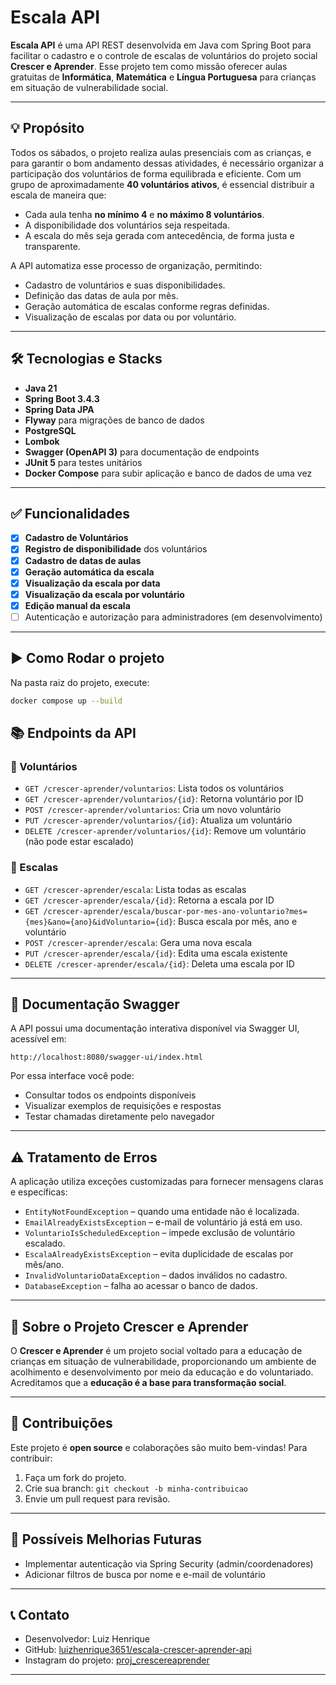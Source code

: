 
# Escala API

**Escala API** é uma API REST desenvolvida em Java com Spring Boot para facilitar o cadastro e o controle de escalas de voluntários do projeto social **Crescer e Aprender**. Esse projeto tem como missão oferecer aulas gratuitas de **Informática**, **Matemática** e **Língua Portuguesa** para crianças em situação de vulnerabilidade social.

---

## 💡 Propósito

Todos os sábados, o projeto realiza aulas presenciais com as crianças, e para garantir o bom andamento dessas atividades, é necessário organizar a participação dos voluntários de forma equilibrada e eficiente. Com um grupo de aproximadamente **40 voluntários ativos**, é essencial distribuir a escala de maneira que:

- Cada aula tenha **no mínimo 4** e **no máximo 8 voluntários**.
- A disponibilidade dos voluntários seja respeitada.
- A escala do mês seja gerada com antecedência, de forma justa e transparente.

A API automatiza esse processo de organização, permitindo:

- Cadastro de voluntários e suas disponibilidades.
- Definição das datas de aula por mês.
- Geração automática de escalas conforme regras definidas.
- Visualização de escalas por data ou por voluntário.

---

## 🛠️ Tecnologias e Stacks

- **Java 21**
- **Spring Boot 3.4.3**
- **Spring Data JPA**
- **Flyway** para migrações de banco de dados
- **PostgreSQL**
- **Lombok**
- **Swagger (OpenAPI 3)** para documentação de endpoints
- **JUnit 5** para testes unitários
- **Docker Compose** para subir aplicação e banco de dados de uma vez

---

## ✅ Funcionalidades

- [x] **Cadastro de Voluntários**
- [x] **Registro de disponibilidade** dos voluntários
- [x] **Cadastro de datas de aulas**
- [x] **Geração automática da escala**
- [x] **Visualização da escala por data**
- [x] **Visualização da escala por voluntário**
- [x] **Edição manual da escala**
- [ ] Autenticação e autorização para administradores (em desenvolvimento)

---

## ▶️ Como Rodar o projeto
Na pasta raiz do projeto, execute:
```bash 
docker compose up --build
```
## 📚 Endpoints da API

### 🔹 Voluntários

- `GET /crescer-aprender/voluntarios`: Lista todos os voluntários
- `GET /crescer-aprender/voluntarios/{id}`: Retorna voluntário por ID
- `POST /crescer-aprender/voluntarios`: Cria um novo voluntário
- `PUT /crescer-aprender/voluntarios/{id}`: Atualiza um voluntário
- `DELETE /crescer-aprender/voluntarios/{id}`: Remove um voluntário (não pode estar escalado)

### 🔹 Escalas

- `GET /crescer-aprender/escala`: Lista todas as escalas
- `GET /crescer-aprender/escala/{id}`: Retorna a escala por ID
- `GET /crescer-aprender/escala/buscar-por-mes-ano-voluntario?mes={mes}&ano={ano}&idVoluntario={id}`: Busca escala por mês, ano e voluntário
- `POST /crescer-aprender/escala`: Gera uma nova escala
- `PUT /crescer-aprender/escala/{id}`: Edita uma escala existente
- `DELETE /crescer-aprender/escala/{id}`: Deleta uma escala por ID

---

## 🔎 Documentação Swagger

A API possui uma documentação interativa disponível via Swagger UI, acessível em:

```
http://localhost:8080/swagger-ui/index.html
```

Por essa interface você pode:

- Consultar todos os endpoints disponíveis
- Visualizar exemplos de requisições e respostas
- Testar chamadas diretamente pelo navegador

---

## ⚠️ Tratamento de Erros

A aplicação utiliza exceções customizadas para fornecer mensagens claras e específicas:

- `EntityNotFoundException` – quando uma entidade não é localizada.
- `EmailAlreadyExistsException` – e-mail de voluntário já está em uso.
- `VoluntarioIsScheduledException` – impede exclusão de voluntário escalado.
- `EscalaAlreadyExistsException` – evita duplicidade de escalas por mês/ano.
- `InvalidVoluntarioDataException` – dados inválidos no cadastro.
- `DatabaseException` – falha ao acessar o banco de dados.

---

## 📌 Sobre o Projeto Crescer e Aprender

O **Crescer e Aprender** é um projeto social voltado para a educação de crianças em situação de vulnerabilidade, proporcionando um ambiente de acolhimento e desenvolvimento por meio da educação e do voluntariado. Acreditamos que a **educação é a base para transformação social**.

---

## 🤝 Contribuições

Este projeto é **open source** e colaborações são muito bem-vindas! Para contribuir:

1. Faça um fork do projeto.
2. Crie sua branch: `git checkout -b minha-contribuicao`
3. Envie um pull request para revisão.

---

## 📝 Possíveis Melhorias Futuras

- Implementar autenticação via Spring Security (admin/coordenadores)
- Adicionar filtros de busca por nome e e-mail de voluntário

---

## 📞 Contato

- Desenvolvedor: Luiz Henrique
- GitHub: [luizhenrique3651/escala-crescer-aprender-api](https://github.com/luizhenrique3651/escala-crescer-aprender-api)
- Instagram do projeto: [proj_crescereaprender](https://www.instagram.com/proj_crescereaprender/)

---
